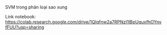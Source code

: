 SVM trong phân loại sao xung

Link notebook: https://colab.research.google.com/drive/1QIqfnw2a7RPNzI1lBpUquxfhOYnvfFUU?usp=sharing
